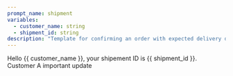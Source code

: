 ```yaml
---
prompt_name: shipment
variables:
  - customer_name: string
  - shipment_id: string
description: "Template for confirming an order with expected delivery date."
---
```


Hello {{ customer_name }}, your shipement ID is {{ shipment_id }}. Customer A important update
